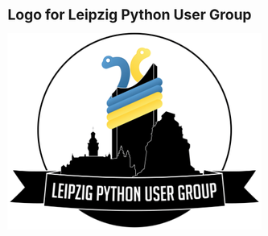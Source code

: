 # Logo for Leipzig Python User Group

![User Group Logo](Leipzig_Python_Usergroup_Logo_wo_background.png)